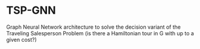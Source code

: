 # TSP-GNN
Graph Neural Network architecture to solve the decision variant of the Traveling Salesperson Problem (is there a Hamiltonian tour in G with up to a given cost?)
